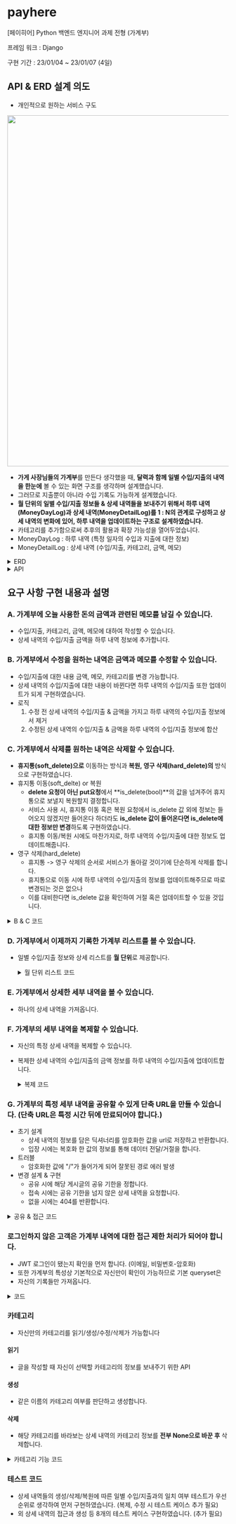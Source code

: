 # payhere
[페이히어] Python 백엔드 엔지니어 과제 전형 (가계부)

프레임 워크 : Django

구현 기간 : 23/01/04 ~ 23/01/07 (4일)

## API & ERD 설계 의도
- 개인적으로 원하는 서비스 구도
<img src="https://user-images.githubusercontent.com/78214692/211133202-02b280ea-209b-4845-adaf-3b8e7773a04e.png" width=800px>

- **가게 사장님들의 가계부**를 만든다 생각했을 때, **달력과 함께 일별 수입/지출의 내역을 한눈에** 볼 수 있는 화면 구조를 생각하며 설계했습니다.
- 그러므로 지출뿐이 아니라 수입 기록도 가능하게 설계했습니다.
- **월 단위의 일별 수입/지출 정보들 & 상세 내역들을 보내주기 위해서 하루 내역(MoneyDayLog)과 상세 내역(MoneyDetailLog)를 1 : N의 관계로 구성하고 상세 내역의 변화에 있어, 하루 내역을 업데이트하는 구조로 설계하였습니다.**
- 카테고리를 추가함으로써 추후의 활용과 확장 가능성을 열어두었습니다.
- MoneyDayLog : 하루 내역 (특정 일자의 수입과 지출에 대한 정보)
- MoneyDetailLog : 상세 내역 (수입/지출, 카테고리, 금액, 메모)

<details>
<summary>ERD</summary>
<div markdown="1">


<img src="https://user-images.githubusercontent.com/78214692/211133965-a71c9301-20f0-424b-aef3-f2c4723bb4f3.png" width=800px>


</div>
</details>

<details>
<summary>API</summary>
<div markdown="1">

<br>

|Action| Method| URL|
|-----|----|----|
|회원가입| POST| /users/
|로그인| POST| /users/signin/
|로그 리스트| GET| /moneylogs/?date=
|로그 기록 작성| POST| /moneylogs/
|로그 상세| GET| /moneylogs/<int: pk>/
|로그 수정, 삭제, 복원| PUT| /moneylogs/<int: pk>/
|로그 영구 삭제| DELETE| /moneylogs/<int: pk>/
|공유 로그 접속| GET| /moneylogs/<int: pk>/share/
|로그 공유| POST| /moneylogs/<int: pk>/share/
|카테고리 리스트| GET| /moneylogs/category/
|카테고리 생성| POST| /moneylogs/category/
|카테고리 상세| GET| /moneylogs/category/<int: pk>/
|카테고리 수정| PUT| /moneylogs/category/<int: pk>/
|카테고리 삭제| DELETE| /moneylogs/category/<int: pk>/
<br>

</div>
</details>


## 요구 사항 구현 내용과 설명

### A. 가계부에 오늘 사용한 돈의 금액과 관련된 메모를 남길 수 있습니다.
- 수입/지출, 카테고리, 금액, 메모에 대하여 작성할 수 있습니다.
- 상세 내역의 수입/지출 금액을 하루 내역 정보에 추가합니다.

### B. 가계부에서 수정을 원하는 내역은 금액과 메모를 수정할 수 있습니다.
- 수입/지출에 대한 내용 금액, 메모, 카테고리를 변경 가능합니다.
- 상세 내역의 수입/지출에 대한 내용이 바뀐다면 하루 내역의 수입/지출 또한 업데이트가 되게 구현하였습니다.
- 로직
    1. 수정 전 상세 내역의 수입/지출 & 금액을 가지고 하루 내역의 수입/지출 정보에서 제거
    2. 수정된 상세 내역의 수입/지출 & 금액을 하루 내역의 수입/지출 정보에 합산
    
### C. 가계부에서 삭제를 원하는 내역은 삭제할 수 있습니다.
- **휴지통(soft_delete)으로** 이동하는 방식과 **복원, 영구 삭제(hard_delete)의** 방식으로 구현하였습니다.
- 휴지통 이동(soft_delte) or 복원
    - **delete 요청이 아닌 put요청**에서 **is_delete(bool)**의 값을 넘겨주어 휴지통으로 보낼지 복원할지 결정합니다.
    - 서비스 사용 시, 휴지통 이동 혹은 복원 요청에서 is_delete 값 외에 정보는 들어오지 않겠지만 들어온다 하더라도 **is_delete 값이 들어온다면 is_delete에 대한 정보만 변경**하도록 구현하였습니다.
    - 휴지통 이동/복원 시에도 마찬가지로, 하루 내역의 수입/지출에 대한 정보도 업데이트해줍니다.
- 영구 삭제(hard_delete)
    - 휴지통 -> 영구 삭제의 순서로 서비스가 돌아갈 것이기에 단순하게 삭제를 합니다.
    - 휴지통으로 이동 시에 하루 내역의 수입/지출의 정보를 업데이트해주므로 따로 변경되는 것은 없으나
    - 이를 대비한다면 is_delete 값을 확인하여 거절 혹은 업데이트할 수 있을 것입니다.
<details>
<summary>B & C 코드</summary>
<div markdown="1">

```python
def perform_update(self, serializer):
  """
  되돌렸던 수입/지출의 값에 새로 들어온 금액을 업데이트 해줍니다.
  """
  with transaction.atomic():
      instance = serializer.save()
      self.add_income_expense(instance)
      instance.day_log.save()
      
def update(self, request, *args, **kwargs):
  """
  put request 요청에서 is_delete 값의 포함 여부에 따라
  soft_delete|복원과 partial_update로 나뉩니다.(soft_delete 우선순위)
  soft-delete : is_delete 값이 True라면 삭제이고 False라면 복원입니다.
              그에 따라 일별 총 수입/지출의 값을 바꿔줍니다.
  update : 이전 상세 기록의 수입/지출을 참조하여 일별 수입/지출을 되돌린 후 업데이트된 값으로 대체합니다.
              이후 상세 기록의 값을 업데이트해줍니다.
  """
  partial = kwargs.pop('partial', False)
  instance = self.get_object()
  serializer = self.get_serializer(instance, data=request.data, partial=partial)
  serializer.is_valid(raise_exception=True)
  is_delete = serializer.validated_data.get('is_delete', '')

  if is_delete != '' and instance.is_delete != is_delete:
      if is_delete:
          data = '휴지통 이동'
          self.sub_income_expense(instance)
      else:
          data = MoneyDetailLogSerializer(instance).data
          self.add_income_expense(instance)
      instance.is_delete = is_delete

      with transaction.atomic():
          instance.save()
          instance.day_log.save()
      return Response(data, status=status.HTTP_200_OK)


  self.sub_income_expense(instance) # 업데이트를 위한 되돌림
  self.perform_update(serializer)

  if getattr(instance, '_prefetched_objects_cache', None):
      instance._prefetched_objects_cache = {}
  return Response(serializer.data)
```

</div>
</details>
  
### D. 가계부에서 이제까지 기록한 가계부 리스트를 볼 수 있습니다.
- 일별 수입/지출 정보와 상세 리스트를 **월 단위**로 제공합니다.
  <details>
  <summary>월 단위 리스트 코드</summary>
  <div markdown="1">

  ```python
  def list(self, request, *args, **kwargs):
      """월별로 데이터를 제공합니다. 데이터를 제공합니다.

      query_string에는 date가 들어오며 default 값으로는 오늘 날짜입니다. (ex. 2022-02-11)
      money_day_logs : 이번 달의 각 일별 수입/지출 리스트
      money_detail_logs : 이번 달의 전체 로그 리스트
      """
      user = request.user
      today = datetime.today().date()
      date = request.query_params.get('date', str(today))

      start_date_time, end_date_time = get_date_range(date)

      day_q = Q(date__gte=start_date_time.date()) & Q(date__lte=end_date_time.date()) & Q(user_id=user.id)
      detail_q = Q(day_log__date__gte=start_date_time.date()) & Q(day_log__date__lte=end_date_time.date()) \
                & Q(user_id=user.id) & Q(is_delete=False)

      money_day_logs = MoneyDayLog.objects.select_related('user').filter(day_q).order_by('date')
      money_detail_logs = MoneyDetailLog.objects.select_related('user', 'day_log', 'day_log__user')\
                      .filter(detail_q).annotate(date=F("day_log__date")).order_by('date', '-updated_at')
      queryset = {
          'money_day_logs' : money_day_logs,
          'money_detail_logs' : money_detail_logs
      }

      serializer = self.get_serializer(queryset)
      return Response(serializer.data)
  ```

  </div>
  </details>
### E. 가계부에서 상세한 세부 내역을 볼 수 있습니다.
- 하나의 상세 내역을 가져옵니다.

### F. 가계부의 세부 내역을 복제할 수 있습니다.
- 자신의 특정 상세 내역을 복제할 수 있습니다.
- 복제한 상세 내역의 수입/지출의 금액 정보를 하루 내역의 수입/지출에 업데이트합니다.
  <details>
  <summary>복제  코드</summary>
  <div markdown="1">

  ```python
  @action(detail=True, methods=['post'])
  def copy_log(self, request, pk=None):
      """로그를 복사하는 메서드
      """
      instance = self.get_object()
      instance.pk = None
      self.add_income_expense(instance)

      with transaction.atomic():
          instance.save()
          instance.day_log.save()
      return Response(status=status.HTTP_200_OK)
  ```

  </div>
  </details>

### G. 가계부의 특정 세부 내역을 공유할 수 있게 단축 URL을 만들 수 있습니다. (단축 URL은 특정 시간 뒤에 만료되어야 합니다.)
- 초기 설계
    - 상세 내역의 정보를 담은 딕셔너리를 암호화한 값을 url로 저장하고 반환합니다.
    - 입장 시에는 복호화 한 값의 정보를 통해 데이터 전달/거절을 합니다.
- 트러블
    - 암호화한 값에 "/"가 들어가게 되어 잘못된 경로 에러 발생
- 변경 설계 & 구현
    - 공유 시에 해당 게시글의 공유 기한을 정합니다.
    - 접속 시에는 공유 기한을 넘지 않은 상세 내역을 요청합니다.
    - 없을 시에는 404를 반환합니다.

<!-- - 변경될 내용
    - 다른 암호화&복호화 라이브러리를 찾아서 초기 설계대로 구현할 예정
    - 그렇게 되면 기존 /moneylogs/<int: pk>/share/ 에서 2개의 request methods를 처리하였는데 나뉘게 될 것으로 예상됩니다. -->

<details>
<summary>공유 & 접근 코드</summary>
<div markdown="1">

```python
@action(detail=True, methods=['post'])
def make_link(self, request, pk=None):
    """금전 로그 공유 url설정 메서드
    """
    share_limit = datetime.now() + relativedelta(hours=24)
    instance = self.get_object()
    instance.share_limit = share_limit
    instance.save()
    return Response(status=status.HTTP_200_OK)

@action(detail=True, methods=['get'])
def enter_link(self, request, pk=None):
    """공유된 로그의 정보 제공 메서드
    """
    instance = get_object_or_404(MoneyDetailLog, pk=pk, share_limit__gte=datetime.now())
    serializer = MoneyDetailLogSerializer(instance)
    return Response(serializer.data, status=status.HTTP_200_OK)
```

</div>
</details>
  
### 로그인하지 않은 고객은 가계부 내역에 대한 접근 제한 처리가 되어야 합니다.
- JWT 로그인이 됐는지 확인을 먼저 합니다. (이메일, 비밀번호-암호화)
- 또한 가계부의 특성상 기본적으로 자신만이 확인이 가능하므로 기본 queryset은
- 자신의 기록들만 가져옵니다.

<details>
<summary>코드</summary>
<div markdown="1">

```python
def get_queryset(self):
    """base가 되는 queryset

    현재 로그인한 유저의 MoneyDetailLog를 가져옵니다.
    """
    user_id = self.request.user.id
    return MoneyDetailLog.objects.filter(user_id=user_id)
```

</div>
</details>

### 카테고리
- 자신만의 카테고리를 읽기/생성/수정/삭제가 가능합니다

#### 읽기
- 글을 작성할 때 자신이 선택할 카테고리의 정보를 보내주기 위한 API

#### 생성
- 같은 이름의 카테고리 여부를 판단하고 생성합니다.

#### 삭제
- 해당 카테고리를 바라보는 상세 내역의 카테고리 정보를 **전부 None으로 바꾼 후** 삭제합니다.

<details>
<summary>카테고리 기능 코드</summary>
<div markdown="1">

```python
class CategoryModelViewSet(ModelViewSet):
    serializer_class = MoneyCategorySerializer
    permission_classes = [permissions.IsAuthenticated,]

    def get_queryset(self):
        """base가 되는 queryset

        현재 로그인한 유저의 MoneyCategory를 가져옵니다.
        """
        user_id = self.request.user.id
        return MoneyCategory.objects.filter(user_id=user_id)
    
    def create(self, request, *args, **kwargs):
        """
        카테고리 생성 메서드 (중복 방지)
        """
        name = request.data.get('name', '')
        user = self.request.user
        if MoneyCategory.objects.filter(user=user, name=name).exists():
            return Response({"message" : "이미 존재하는 카테고리입니다."},status=status.HTTP_409_CONFLICT)
        return super().create(request, *args, **kwargs)
    
    def perform_create(self, serializer):
        user = self.request.user
        serializer.save(user=user)

    def destroy(self, request, *args, **kwargs):
        """
        해당 카테고리를 참조하는 MoneyDetailLog들의 카테고리를 없애고
        카테고리를 지웁니다.
        """
        instance = self.get_object()
        instance.detail_logs.update(category=None)
        self.perform_destroy(instance)
        return Response(status=status.HTTP_204_NO_CONTENT)
```

</div>
</details>


### 테스트 코드
- 상세 내역들의 생성/삭제/복원에 따른 일별 수입/지출과의 일치 여부 테스트가 우선순위로 생각하여 먼저 구현하였습니다. (복제, 수정 시 테스트 케이스 추가 필요)
- 외 상세 내역의 접근과 생성 등 8개의 테스트 케이스 구현하였습니다. (추가 필요)